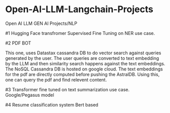 # Open-AI-LLM-Langchain-Projects
Open AI LLM GEN AI Projects/NLP


#1 Hugging Face transfromer Supervised Fine Tuning on NER use case.


#2 PDF BOT

This one, uses Datastax cassandra DB to do vector search against queries generated by the user. The user queries are converted to text embedding by the LLM and then similarity search happens against the text embeddings.
The NoSQL Cassandra DB is hosted on google cloud. The text embeddings for the pdf are directly computed before pushing the AstralDB. Using this, one can query the pdf and find relevent content.

#3 Transformer fine tuned on text summarization use case. Google/Pegasus model


#4 Resume classification system Bert based
